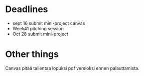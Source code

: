 # Deadlines
- sept 16 submit mini-project canvas
- Week41 pitching session
- Oct 28 submit mini-project

# Other things
Canvas pitää tallentaa lopuksi pdf versioksi ennen palauttamista.
